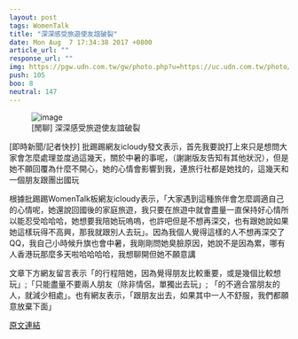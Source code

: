 ```yaml
---
layout: post
tags: WomenTalk
title: "深深感受旅遊使友誼破裂"
date: Mon Aug  7 17:34:38 2017 +0800
article_url: ""
response_url: ""
img: https://pgw.udn.com.tw/gw/photo.php?u=https://uc.udn.com.tw/photo/2017/01/23/realtime/3102568.jpg&x=0&y=0&sw=0&sh=0&sl=W&fw=1050&exp=3600
push: 105
boo: 8
neutral: 147
---
```


<figure>
<img src="https://pgw.udn.com.tw/gw/photo.php?u=https://uc.udn.com.tw/photo/2017/01/23/realtime/3102568.jpg&x=0&y=0&sw=0&sh=0&sl=W&fw=1050&exp=3600" alt="image">
<figcaption>
[閒聊] 深深感受旅遊使友誼破裂
</figcaption>
</figure>



[即時新聞/記者快抄] 批踢踢網友icloudy發文表示，首先我要說打上來只是想問大家會怎麼處理並度過這幾天，關於中暑的事呢，（謝謝版友告知有其他狀況），但是她不願回覆為什麼不開心，她的心情會影響到我，連旅行社都是她找的，這幾天和一個朋友跟團出國玩

根據批踢踢WomenTalk板網友icloudy表示，「大家遇到這種旅伴會怎麼調適自己的心情呢，她還說回國後的家庭旅遊，我只要在旅遊中就會盡量一直保持好心情所以能忍受哈哈哈，她想要我陪她玩嗚嗚，也許吧但是不想再深交，也有跟她說如果她這樣玩得不高興，那我就跟別人去玩」。因為我個人覺得這樣的人不想再深交了QQ，我自己小時候升旗也會中暑，我剛剛問她臭臉原因，她說不是因為累，哪有人香港玩那麼多天啦哈哈哈哈，我想聊開但她不願意講

文章下方網友留言表示「的行程陪她，因為覺得朋友比較重要，或是幾個比較想玩」;「只能盡量不要兩人朋友（除非情侶，單獨出去玩」; 「的不適合當朋友的人，就減少相處」。也有網友表示，「跟朋友出去，如果其中一人不舒服，我們都願意放棄下面」

<a href = "https://www.ptt.cc/bbs/WomenTalk/M.1502098480.A.284.html">原文連結</a>

